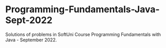 # Programming-Fundamentals-Java-Sept-2022
Solutions of problems in SoftUni Course Programming Fundamentals with Java - September 2022.
